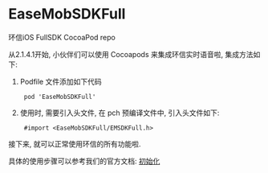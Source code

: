 # EaseMobSDKFull

环信iOS FullSDK  CocoaPod repo

从2.1.4.1开始, 小伙伴们可以使用 Cocoapods 来集成环信实时语音啦, 集成方法如下:

1. Podfile 文件添加如下代码

		pod 'EaseMobSDKFull'
		
2. 使用时, 需要引入头文件, 在 pch 预编译文件中, 引入头文件如下:

		#import <EaseMobSDKFull/EMSDKFull.h>
		
接下来, 就可以正常使用环信的所有功能啦.

具体的使用步骤可以参考我们的官方文档: [初始化](http://developer.easemob.com/docs/emchat/ios/singlechat.html)
